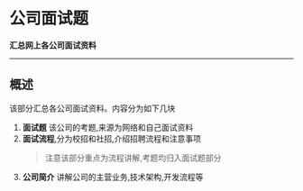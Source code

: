 # 公司面试题

**汇总网上各公司面试资料**

---

## 概述

该部分汇总各公司面试资料。内容分为如下几块

1. **面试题** 该公司的考题,来源为网络和自己面试资料
2. **面试流程**,分为校招和社招,介绍招聘流程和注意事项
    > 注意该部分重点为流程讲解,考题均归入面试题部分
3. **公司简介** 讲解公司的主营业务,技术架构,开发流程等
